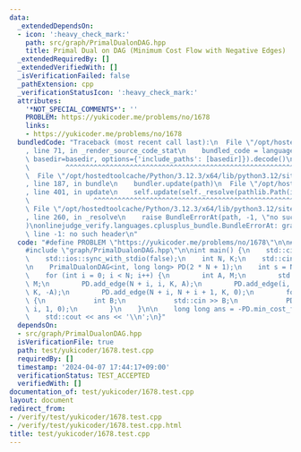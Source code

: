 ```yaml
---
data:
  _extendedDependsOn:
  - icon: ':heavy_check_mark:'
    path: src/graph/PrimalDualonDAG.hpp
    title: Primal Dual on DAG (Minimum Cost Flow with Negative Edges)
  _extendedRequiredBy: []
  _extendedVerifiedWith: []
  _isVerificationFailed: false
  _pathExtension: cpp
  _verificationStatusIcon: ':heavy_check_mark:'
  attributes:
    '*NOT_SPECIAL_COMMENTS*': ''
    PROBLEM: https://yukicoder.me/problems/no/1678
    links:
    - https://yukicoder.me/problems/no/1678
  bundledCode: "Traceback (most recent call last):\n  File \"/opt/hostedtoolcache/Python/3.12.3/x64/lib/python3.12/site-packages/onlinejudge_verify/documentation/build.py\"\
    , line 71, in _render_source_code_stat\n    bundled_code = language.bundle(stat.path,\
    \ basedir=basedir, options={'include_paths': [basedir]}).decode()\n          \
    \         ^^^^^^^^^^^^^^^^^^^^^^^^^^^^^^^^^^^^^^^^^^^^^^^^^^^^^^^^^^^^^^^^^^^^^^^^^^^^^^^^^\n\
    \  File \"/opt/hostedtoolcache/Python/3.12.3/x64/lib/python3.12/site-packages/onlinejudge_verify/languages/cplusplus.py\"\
    , line 187, in bundle\n    bundler.update(path)\n  File \"/opt/hostedtoolcache/Python/3.12.3/x64/lib/python3.12/site-packages/onlinejudge_verify/languages/cplusplus_bundle.py\"\
    , line 401, in update\n    self.update(self._resolve(pathlib.Path(included), included_from=path))\n\
    \                ^^^^^^^^^^^^^^^^^^^^^^^^^^^^^^^^^^^^^^^^^^^^^^^^^^^^^^^^^\n \
    \ File \"/opt/hostedtoolcache/Python/3.12.3/x64/lib/python3.12/site-packages/onlinejudge_verify/languages/cplusplus_bundle.py\"\
    , line 260, in _resolve\n    raise BundleErrorAt(path, -1, \"no such header\"\
    )\nonlinejudge_verify.languages.cplusplus_bundle.BundleErrorAt: graph/PrimalDualonDAG.hpp:\
    \ line -1: no such header\n"
  code: "#define PROBLEM \"https://yukicoder.me/problems/no/1678\"\n\n#include <iostream>\n\
    #include \"graph/PrimalDualonDAG.hpp\"\n\nint main() {\n    std::cin.tie(0);\n\
    \    std::ios::sync_with_stdio(false);\n    int N, K;\n    std::cin >> N >> K;\n\
    \n    PrimalDualonDAG<int, long long> PD(2 * N + 1);\n    int s = N, t = 2 * N;\n\
    \    for (int i = 0; i < N; i++) {\n        int A, M;\n        std::cin >> A >>\
    \ M;\n        PD.add_edge(N + i, i, K, A);\n        PD.add_edge(i, N + i + 1,\
    \ K, -A);\n        PD.add_edge(N + i, N + i + 1, K, 0);\n        for (; M--;)\
    \ {\n            int B;\n            std::cin >> B;\n            PD.add_edge(--B,\
    \ i, 1, 0);\n        }\n    }\n\n    long long ans = -PD.min_cost_flow(s, t, K);\n\
    \    std::cout << ans << '\\n';\n}"
  dependsOn:
  - src/graph/PrimalDualonDAG.hpp
  isVerificationFile: true
  path: test/yukicoder/1678.test.cpp
  requiredBy: []
  timestamp: '2024-04-07 17:44:17+09:00'
  verificationStatus: TEST_ACCEPTED
  verifiedWith: []
documentation_of: test/yukicoder/1678.test.cpp
layout: document
redirect_from:
- /verify/test/yukicoder/1678.test.cpp
- /verify/test/yukicoder/1678.test.cpp.html
title: test/yukicoder/1678.test.cpp
---
```

